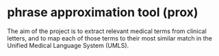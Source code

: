 # phrase approximation tool (prox)

The aim of the project is to extract relevant medical terms from clinical letters, and to map each of those terms to their most similar match in the Unified Medical Language System (UMLS).
